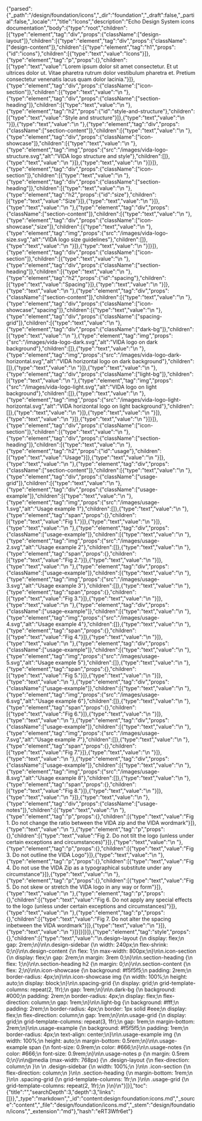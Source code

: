 {"parsed":{"_path":"/design/foundation/icons","_dir":"foundation","_draft":false,"_partial":false,"_locale":"","title":"Icons","description":"Echo Design System icons documentation","body":{"type":"root","children":[{"type":"element","tag":"div","props":{"className":["design-layout"]},"children":[{"type":"element","tag":"div","props":{"className":["design-content"]},"children":[{"type":"element","tag":"h1","props":{"id":"icons"},"children":[{"type":"text","value":"Icons"}]},{"type":"element","tag":"p","props":{},"children":[{"type":"text","value":"Lorem ipsum dolor sit amet consectetur. Et ut ultrices dolor ut. Vitae pharetra rutrum dolor vestibulum pharetra et. Pretium consectetur venenatis lacus quam dolor lacinia."}]},{"type":"element","tag":"div","props":{"className":["icon-section"]},"children":[{"type":"text","value":"\n  "},{"type":"element","tag":"div","props":{"className":["section-heading"]},"children":[{"type":"text","value":"\n    "},{"type":"element","tag":"h2","props":{"id":"style-and-structure"},"children":[{"type":"text","value":"Style and structure"}]},{"type":"text","value":"\n  "}]},{"type":"text","value":"\n  "},{"type":"element","tag":"div","props":{"className":["section-content"]},"children":[{"type":"text","value":"\n    "},{"type":"element","tag":"div","props":{"className":["icon-showcase"]},"children":[{"type":"text","value":"\n      "},{"type":"element","tag":"img","props":{"src":"/images/vida-logo-structure.svg","alt":"VIDA logo structure and style"},"children":[]},{"type":"text","value":"\n    "}]},{"type":"text","value":"\n  "}]}]},{"type":"element","tag":"div","props":{"className":["icon-section"]},"children":[{"type":"text","value":"\n  "},{"type":"element","tag":"div","props":{"className":["section-heading"]},"children":[{"type":"text","value":"\n    "},{"type":"element","tag":"h2","props":{"id":"size"},"children":[{"type":"text","value":"Size"}]},{"type":"text","value":"\n  "}]},{"type":"text","value":"\n  "},{"type":"element","tag":"div","props":{"className":["section-content"]},"children":[{"type":"text","value":"\n    "},{"type":"element","tag":"div","props":{"className":["icon-showcase","size"]},"children":[{"type":"text","value":"\n      "},{"type":"element","tag":"img","props":{"src":"/images/vida-logo-size.svg","alt":"VIDA logo size guidelines"},"children":[]},{"type":"text","value":"\n    "}]},{"type":"text","value":"\n  "}]}]},{"type":"element","tag":"div","props":{"className":["icon-section"]},"children":[{"type":"text","value":"\n  "},{"type":"element","tag":"div","props":{"className":["section-heading"]},"children":[{"type":"text","value":"\n    "},{"type":"element","tag":"h2","props":{"id":"spacing"},"children":[{"type":"text","value":"Spacing"}]},{"type":"text","value":"\n  "}]},{"type":"text","value":"\n  "},{"type":"element","tag":"div","props":{"className":["section-content"]},"children":[{"type":"text","value":"\n    "},{"type":"element","tag":"div","props":{"className":["icon-showcase","spacing"]},"children":[{"type":"text","value":"\n      "},{"type":"element","tag":"div","props":{"className":["spacing-grid"]},"children":[{"type":"text","value":"\n        "},{"type":"element","tag":"div","props":{"className":["dark-bg"]},"children":[{"type":"text","value":"\n          "},{"type":"element","tag":"img","props":{"src":"/images/vida-logo-dark.svg","alt":"VIDA logo on dark background"},"children":[]},{"type":"text","value":"\n          "},{"type":"element","tag":"img","props":{"src":"/images/vida-logo-dark-horizontal.svg","alt":"VIDA horizontal logo on dark background"},"children":[]},{"type":"text","value":"\n        "}]},{"type":"text","value":"\n        "},{"type":"element","tag":"div","props":{"className":["light-bg"]},"children":[{"type":"text","value":"\n          "},{"type":"element","tag":"img","props":{"src":"/images/vida-logo-light.svg","alt":"VIDA logo on light background"},"children":[]},{"type":"text","value":"\n          "},{"type":"element","tag":"img","props":{"src":"/images/vida-logo-light-horizontal.svg","alt":"VIDA horizontal logo on light background"},"children":[]},{"type":"text","value":"\n        "}]},{"type":"text","value":"\n      "}]},{"type":"text","value":"\n    "}]},{"type":"text","value":"\n  "}]}]},{"type":"element","tag":"div","props":{"className":["icon-section"]},"children":[{"type":"text","value":"\n  "},{"type":"element","tag":"div","props":{"className":["section-heading"]},"children":[{"type":"text","value":"\n    "},{"type":"element","tag":"h2","props":{"id":"usage"},"children":[{"type":"text","value":"Usage"}]},{"type":"text","value":"\n  "}]},{"type":"text","value":"\n  "},{"type":"element","tag":"div","props":{"className":["section-content"]},"children":[{"type":"text","value":"\n    "},{"type":"element","tag":"div","props":{"className":["usage-grid"]},"children":[{"type":"text","value":"\n      "},{"type":"element","tag":"div","props":{"className":["usage-example"]},"children":[{"type":"text","value":"\n        "},{"type":"element","tag":"img","props":{"src":"/images/usage-1.svg","alt":"Usage example 1"},"children":[]},{"type":"text","value":"\n        "},{"type":"element","tag":"span","props":{},"children":[{"type":"text","value":"Fig 1."}]},{"type":"text","value":"\n      "}]},{"type":"text","value":"\n      "},{"type":"element","tag":"div","props":{"className":["usage-example"]},"children":[{"type":"text","value":"\n        "},{"type":"element","tag":"img","props":{"src":"/images/usage-2.svg","alt":"Usage example 2"},"children":[]},{"type":"text","value":"\n        "},{"type":"element","tag":"span","props":{},"children":[{"type":"text","value":"Fig 2."}]},{"type":"text","value":"\n      "}]},{"type":"text","value":"\n      "},{"type":"element","tag":"div","props":{"className":["usage-example"]},"children":[{"type":"text","value":"\n        "},{"type":"element","tag":"img","props":{"src":"/images/usage-3.svg","alt":"Usage example 3"},"children":[]},{"type":"text","value":"\n        "},{"type":"element","tag":"span","props":{},"children":[{"type":"text","value":"Fig 3."}]},{"type":"text","value":"\n      "}]},{"type":"text","value":"\n      "},{"type":"element","tag":"div","props":{"className":["usage-example"]},"children":[{"type":"text","value":"\n        "},{"type":"element","tag":"img","props":{"src":"/images/usage-4.svg","alt":"Usage example 4"},"children":[]},{"type":"text","value":"\n        "},{"type":"element","tag":"span","props":{},"children":[{"type":"text","value":"Fig 4."}]},{"type":"text","value":"\n      "}]},{"type":"text","value":"\n      "},{"type":"element","tag":"div","props":{"className":["usage-example"]},"children":[{"type":"text","value":"\n        "},{"type":"element","tag":"img","props":{"src":"/images/usage-5.svg","alt":"Usage example 5"},"children":[]},{"type":"text","value":"\n        "},{"type":"element","tag":"span","props":{},"children":[{"type":"text","value":"Fig 5."}]},{"type":"text","value":"\n      "}]},{"type":"text","value":"\n      "},{"type":"element","tag":"div","props":{"className":["usage-example"]},"children":[{"type":"text","value":"\n        "},{"type":"element","tag":"img","props":{"src":"/images/usage-6.svg","alt":"Usage example 6"},"children":[]},{"type":"text","value":"\n        "},{"type":"element","tag":"span","props":{},"children":[{"type":"text","value":"Fig 6."}]},{"type":"text","value":"\n      "}]},{"type":"text","value":"\n      "},{"type":"element","tag":"div","props":{"className":["usage-example"]},"children":[{"type":"text","value":"\n        "},{"type":"element","tag":"img","props":{"src":"/images/usage-7.svg","alt":"Usage example 7"},"children":[]},{"type":"text","value":"\n        "},{"type":"element","tag":"span","props":{},"children":[{"type":"text","value":"Fig 7."}]},{"type":"text","value":"\n      "}]},{"type":"text","value":"\n      "},{"type":"element","tag":"div","props":{"className":["usage-example"]},"children":[{"type":"text","value":"\n        "},{"type":"element","tag":"img","props":{"src":"/images/usage-8.svg","alt":"Usage example 8"},"children":[]},{"type":"text","value":"\n        "},{"type":"element","tag":"span","props":{},"children":[{"type":"text","value":"Fig 8."}]},{"type":"text","value":"\n      "}]},{"type":"text","value":"\n    "}]},{"type":"text","value":"\n    "},{"type":"element","tag":"div","props":{"className":["usage-notes"]},"children":[{"type":"text","value":"\n      "},{"type":"element","tag":"p","props":{},"children":[{"type":"text","value":"Fig 1. Do not change the ratio between the VIDA zip and the VIDA wordmark"}]},{"type":"text","value":"\n      "},{"type":"element","tag":"p","props":{},"children":[{"type":"text","value":"Fig 2. Do not tilt the logo (unless under certain exceptions and circumstances)"}]},{"type":"text","value":"\n      "},{"type":"element","tag":"p","props":{},"children":[{"type":"text","value":"Fig 3. Do not outline the VIDA Logo"}]},{"type":"text","value":"\n      "},{"type":"element","tag":"p","props":{},"children":[{"type":"text","value":"Fig 4. Do not use the VIDA Zip as a typographical substitute under any circumstance"}]},{"type":"text","value":"\n      "},{"type":"element","tag":"p","props":{},"children":[{"type":"text","value":"Fig 5. Do not skew or stretch the VIDA logo in any way or form"}]},{"type":"text","value":"\n      "},{"type":"element","tag":"p","props":{},"children":[{"type":"text","value":"Fig 6. Do not apply any special effects to the logo (unless under certain exceptions and circumstances)"}]},{"type":"text","value":"\n      "},{"type":"element","tag":"p","props":{},"children":[{"type":"text","value":"Fig 7. Do not alter the spacing inbetween the VIDA wordmark"}]},{"type":"text","value":"\n    "}]},{"type":"text","value":"\n  "}]}]}]}]},{"type":"element","tag":"style","props":{},"children":[{"type":"text","value":"\n.design-layout {\n  display: flex;\n  gap: 2rem;\n}\n\n.design-sidebar {\n  width: 240px;\n  flex-shrink: 0;\n}\n\n.design-content {\n  flex: 1;\n  max-width: 800px;\n}\n\n.icon-section {\n  display: flex;\n  gap: 2rem;\n  margin: 3rem 0;\n}\n\n.section-heading {\n  flex: 1;\n}\n\n.section-heading h2 {\n  margin: 0;\n}\n\n.section-content {\n  flex: 2;\n}\n\n.icon-showcase {\n  background: #f5f5f5;\n  padding: 2rem;\n  border-radius: 4px;\n}\n\n.icon-showcase img {\n  width: 100%;\n  height: auto;\n  display: block;\n}\n\n.spacing-grid {\n  display: grid;\n  grid-template-columns: repeat(2, 1fr);\n  gap: 1rem;\n}\n\n.dark-bg {\n  background: #000;\n  padding: 2rem;\n  border-radius: 4px;\n  display: flex;\n  flex-direction: column;\n  gap: 1rem;\n}\n\n.light-bg {\n  background: #fff;\n  padding: 2rem;\n  border-radius: 4px;\n  border: 1px solid #eee;\n  display: flex;\n  flex-direction: column;\n  gap: 1rem;\n}\n\n.usage-grid {\n  display: grid;\n  grid-template-columns: repeat(3, 1fr);\n  gap: 1rem;\n  margin-bottom: 2rem;\n}\n\n.usage-example {\n  background: #f5f5f5;\n  padding: 1rem;\n  border-radius: 4px;\n  text-align: center;\n}\n\n.usage-example img {\n  width: 100%;\n  height: auto;\n  margin-bottom: 0.5rem;\n}\n\n.usage-example span {\n  font-size: 0.9rem;\n  color: #666;\n}\n\n.usage-notes {\n  color: #666;\n  font-size: 0.9rem;\n}\n\n.usage-notes p {\n  margin: 0.5rem 0;\n}\n\n@media (max-width: 768px) {\n  .design-layout {\n    flex-direction: column;\n  }\n  \n  .design-sidebar {\n    width: 100%;\n  }\n\n  .icon-section {\n    flex-direction: column;\n  }\n\n  .section-heading {\n    margin-bottom: 1rem;\n  }\n\n  .spacing-grid {\n    grid-template-columns: 1fr;\n  }\n\n  .usage-grid {\n    grid-template-columns: repeat(2, 1fr);\n  }\n}\n"}]}],"toc":{"title":"","searchDepth":3,"depth":3,"links":[]}},"_type":"markdown","_id":"content:design:foundation:icons.md","_source":"content","_file":"design/foundation/icons.md","_stem":"design/foundation/icons","_extension":"md"},"hash":"eRT3Wfr6et"}
